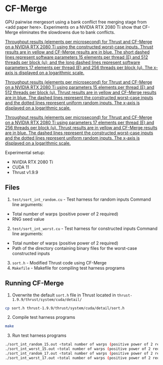 # CF-Merge
GPU pairwise mergesort using a bank conflict free merging stage from \<add paper here\>.
Experiments on a NVIDIA RTX 2080 Ti show that CF-Merge eliminates the slowdowns due to bank conflicts.

[Throughput results (elements per microsecond) for Thrust and CF-Merge on a NVIDIA RTX 2080 Ti using the constructed worst-case inputs. Thrust results are in yellow and CF-Merge results are in blue.
The short dashed lines represent software parameters 15 elements per thread (E) and 512 threads per block (u); and the long dashed lines represent software parameters 17 elements per thread (E) and 256 threads per block (u). The x-axis is displayed on a logarithmic scale.](figures/rtx2080ti_sort_worst.pdf)

[Throughput results (elements per microsecond) for Thrust and CF-Merge on a NVIDIA RTX 2080 Ti using parameters 15 elements per thread (E) and 512 threads per block (u).
Thrust results are in yellow and CF-Merge results are in blue.
The dashed lines represent the constructed worst-case inputs and the dotted lines represent uniform random inputs.
The x-axis is displayed on a logarithmic scale.](figures/rtx2080ti_sort_15.pdf)

[Throughput results (elements per microsecond) for Thrust and CF-Merge on a NVIDIA RTX 2080 Ti using parameters 17 elements per thread (E)  and 256 threads per block (u).
Thrust results are in yellow and CF-Merge results are in blue.
The dashed lines represent the constructed worst-case inputs and the dotted lines represent uniform random inputs.
The x-axis is displayed on a logarithmic scale.](figures/rtx2080ti_sort_17.pdf)

Experimental setup:
* NVIDIA RTX 2080 Ti
* CUDA 11
* Thrust v1.9.9

## Files
1. `test/sort_int_random.cu` - Test harness for random inputs
Command line arguments:
* Total number of warps (positive power of 2 required)
* RNG seed value
2. `test/sort_int_worst.cu` - Test harness for constructed inputs
Command line arguments:
* Total number of warps (positive power of 2 required)
* Path of the directory containing binary files for the worst-case constructed inputs
3. `sort.h` - Modified Thrust code using CF-Merge
4. `Makefile` - Makefile for compiling test harness programs

## Running CF-Merge
1. Overwrite the default `sort.h` file in Thrust located in `thrust-1.9.9/thrust/system/cuda/detail/`
```bash
cp sort.h thrust-1.9.9/thrust/system/cuda/detail/sort.h
```

2. Compile test harness programs
```bash
make
```

3. Run test harness programs
```bash
./sort_int_random_15.out <total number of warps (positive power of 2 required)> <RNG seed value>
./sort_int_worst_15.out <total number of warps (positive power of 2 required)> <directory filepath>
./sort_int_random_17.out <total number of warps (positive power of 2 required)> <RNG seed value>
./sort_int_worst_17.out <total number of warps (positive power of 2 required)> <directory filepath>
```
